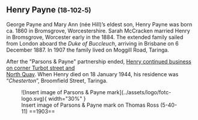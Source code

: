 ## Henry Payne <small>(18‑102‑5)</small>

George Payne and Mary Ann (née Hill)’s eldest son, Henry Payne was born ca. 1860 in Bromsgrove, Worcestershire. Sarah McCracken married Henry in Bromsgrove, Worcester early in the 1884. The extended family sailed from London aboard the *Duke of Buccleuch*, arriving in Brisbane on 6 December 1887. In 1907 the family lived on Moggill Road, Taringa.

After the "Parsons & Payne" partnership ended, [Henry continued business on corner Turbot street and  
North Quay](https://nla.gov.au/nla.obj-3071140558/view?sectionId=nla.obj-3077508498&searchTerm=Pugh%27s+almanac&partId=nla.obj-3071256443#page/n725/mode/1up/search/Payne.+). When Henry died on 18 January 1944, his residence was “*Chesterton*”, Broomfield Street, Taringa.

<figure markdown>
  ![Insert image of Parsons & Payne mark](../assets/logo/fotc-logo.svg){ width="30%" }
  <figcaption markdown>Insert image of Parsons & Payne mark on Thomas Ross (5-40-11) ==1903==</figcaption>
</figure>
